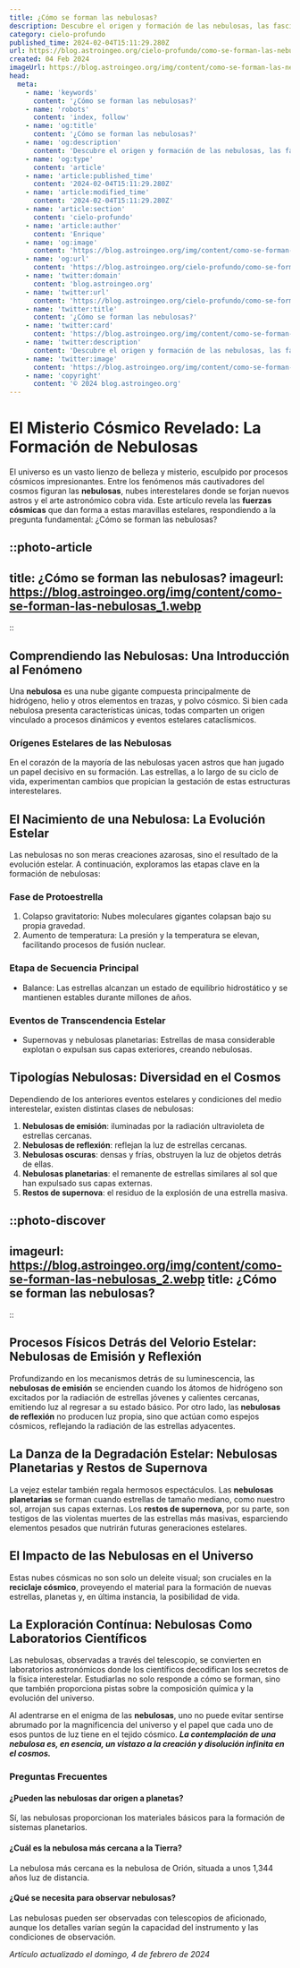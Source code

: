 ```yaml
---
title: ¿Cómo se forman las nebulosas?
description: Descubre el origen y formación de las nebulosas, las fascinantes fábricas estelares del cosmos. Aprende sobre su impacto en el universo.
category: cielo-profundo
published_time: 2024-02-04T15:11:29.280Z
url: https://blog.astroingeo.org/cielo-profundo/como-se-forman-las-nebulosas
created: 04 Feb 2024
imageUrl: https://blog.astroingeo.org/img/content/como-se-forman-las-nebulosas_1.webp
head:
  meta:
    - name: 'keywords'
      content: '¿Cómo se forman las nebulosas?'
    - name: 'robots'
      content: 'index, follow'
    - name: 'og:title'
      content: '¿Cómo se forman las nebulosas?'
    - name: 'og:description'
      content: 'Descubre el origen y formación de las nebulosas, las fascinantes fábricas estelares del cosmos. Aprende sobre su impacto en el universo.'
    - name: 'og:type'
      content: 'article'
    - name: 'article:published_time'
      content: '2024-02-04T15:11:29.280Z'
    - name: 'article:modified_time'
      content: '2024-02-04T15:11:29.280Z'
    - name: 'article:section'
      content: 'cielo-profundo'
    - name: 'article:author'
      content: 'Enrique'
    - name: 'og:image'
      content: 'https://blog.astroingeo.org/img/content/como-se-forman-las-nebulosas_1.webp'
    - name: 'og:url'
      content: 'https://blog.astroingeo.org/cielo-profundo/como-se-forman-las-nebulosas'
    - name: 'twitter:domain'
      content: 'blog.astroingeo.org'
    - name: 'twitter:url'
      content: 'https://blog.astroingeo.org/cielo-profundo/como-se-forman-las-nebulosas'
    - name: 'twitter:title'
      content: '¿Cómo se forman las nebulosas?'
    - name: 'twitter:card'
      content: 'https://blog.astroingeo.org/img/content/como-se-forman-las-nebulosas_1.webp'
    - name: 'twitter:description'
      content: 'Descubre el origen y formación de las nebulosas, las fascinantes fábricas estelares del cosmos. Aprende sobre su impacto en el universo.'
    - name: 'twitter:image'
      content: 'https://blog.astroingeo.org/img/content/como-se-forman-las-nebulosas_1.webp'
    - name: 'copyright'
      content: '© 2024 blog.astroingeo.org'
---
```

# El Misterio Cósmico Revelado: La Formación de Nebulosas

El universo es un vasto lienzo de belleza y misterio, esculpido por procesos cósmicos impresionantes. Entre los fenómenos más cautivadores del cosmos figuran las **nebulosas**, nubes interestelares donde se forjan nuevos astros y el arte astronómico cobra vida. Este artículo revela las **fuerzas cósmicas** que dan forma a estas maravillas estelares, respondiendo a la pregunta fundamental: ¿Cómo se forman las nebulosas?


::photo-article
---
title: ¿Cómo se forman las nebulosas?
imageurl: https://blog.astroingeo.org/img/content/como-se-forman-las-nebulosas_1.webp
---
::


## Comprendiendo las Nebulosas: Una Introducción al Fenómeno

Una **nebulosa** es una nube gigante compuesta principalmente de hidrógeno, helio y otros elementos en trazas, y polvo cósmico. Si bien cada nebulosa presenta características únicas, todas comparten un origen vinculado a procesos dinámicos y eventos estelares cataclísmicos.

### Orígenes Estelares de las Nebulosas
En el corazón de la mayoría de las nebulosas yacen astros que han jugado un papel decisivo en su formación. Las estrellas, a lo largo de su ciclo de vida, experimentan cambios que propician la gestación de estas estructuras interestelares.

## El Nacimiento de una Nebulosa: La Evolución Estelar

Las nebulosas no son meras creaciones azarosas, sino el resultado de la evolución estelar. A continuación, exploramos las etapas clave en la formación de nebulosas:

### Fase de Protoestrella
1. Colapso gravitatorio: Nubes moleculares gigantes colapsan bajo su propia gravedad.
2. Aumento de temperatura: La presión y la temperatura se elevan, facilitando procesos de fusión nuclear.
   
### Etapa de Secuencia Principal
- Balance: Las estrellas alcanzan un estado de equilibrio hidrostático y se mantienen estables durante millones de años.

### Eventos de Transcendencia Estelar
- Supernovas y nebulosas planetarias: Estrellas de masa considerable explotan o expulsan sus capas exteriores, creando nebulosas.

## Tipologías Nebulosas: Diversidad en el Cosmos

Dependiendo de los anteriores eventos estelares y condiciones del medio interestelar, existen distintas clases de nebulosas:

1. **Nebulosas de emisión**: iluminadas por la radiación ultravioleta de estrellas cercanas.
2. **Nebulosas de reflexión**: reflejan la luz de estrellas cercanas.
3. **Nebulosas oscuras**: densas y frías, obstruyen la luz de objetos detrás de ellas.
4. **Nebulosas planetarias**: el remanente de estrellas similares al sol que han expulsado sus capas externas.
5. **Restos de supernova**: el residuo de la explosión de una estrella masiva.


::photo-discover
---
imageurl: https://blog.astroingeo.org/img/content/como-se-forman-las-nebulosas_2.webp
title: ¿Cómo se forman las nebulosas?
---
::


## Procesos Físicos Detrás del Velorio Estelar: Nebulosas de Emisión y Reflexión

Profundizando en los mecanismos detrás de su luminescencia, las **nebulosas de emisión** se encienden cuando los átomos de hidrógeno son excitados por la radiación de estrellas jóvenes y calientes cercanas, emitiendo luz al regresar a su estado básico. Por otro lado, las **nebulosas de reflexión** no producen luz propia, sino que actúan como espejos cósmicos, reflejando la radiación de las estrellas adyacentes.

## La Danza de la Degradación Estelar: Nebulosas Planetarias y Restos de Supernova

La vejez estelar también regala hermosos espectáculos. Las **nebulosas planetarias** se forman cuando estrellas de tamaño mediano, como nuestro sol, arrojan sus capas externas. Los **restos de supernova**, por su parte, son testigos de las violentas muertes de las estrellas más masivas, esparciendo elementos pesados que nutrirán futuras generaciones estelares.

## El Impacto de las Nebulosas en el Universo

Estas nubes cósmicas no son solo un deleite visual; son cruciales en la **reciclaje cósmico**, proveyendo el material para la formación de nuevas estrellas, planetas y, en última instancia, la posibilidad de vida.

## La Exploración Contínua: Nebulosas Como Laboratorios Científicos

Las nebulosas, observadas a través del telescopio, se convierten en laboratorios astronómicos donde los científicos decodifican los secretos de la física interestelar. Estudiarlas no solo responde a cómo se forman, sino que también proporciona pistas sobre la composición química y la evolución del universo.

Al adentrarse en el enigma de las **nebulosas**, uno no puede evitar sentirse abrumado por la magnificencia del universo y el papel que cada uno de esos puntos de luz tiene en el tejido cósmico. ***La contemplación de una nebulosa es, en esencia, un vistazo a la creación y disolución infinita en el cosmos.***

### Preguntas Frecuentes

#### ¿Pueden las nebulosas dar origen a planetas?
Sí, las nebulosas proporcionan los materiales básicos para la formación de sistemas planetarios.

#### ¿Cuál es la nebulosa más cercana a la Tierra?
La nebulosa más cercana es la nebulosa de Orión, situada a unos 1,344 años luz de distancia.

#### ¿Qué se necesita para observar nebulosas?
Las nebulosas pueden ser observadas con telescopios de aficionado, aunque los detalles varían según la capacidad del instrumento y las condiciones de observación.

_Artículo actualizado el domingo, 4 de febrero de 2024_